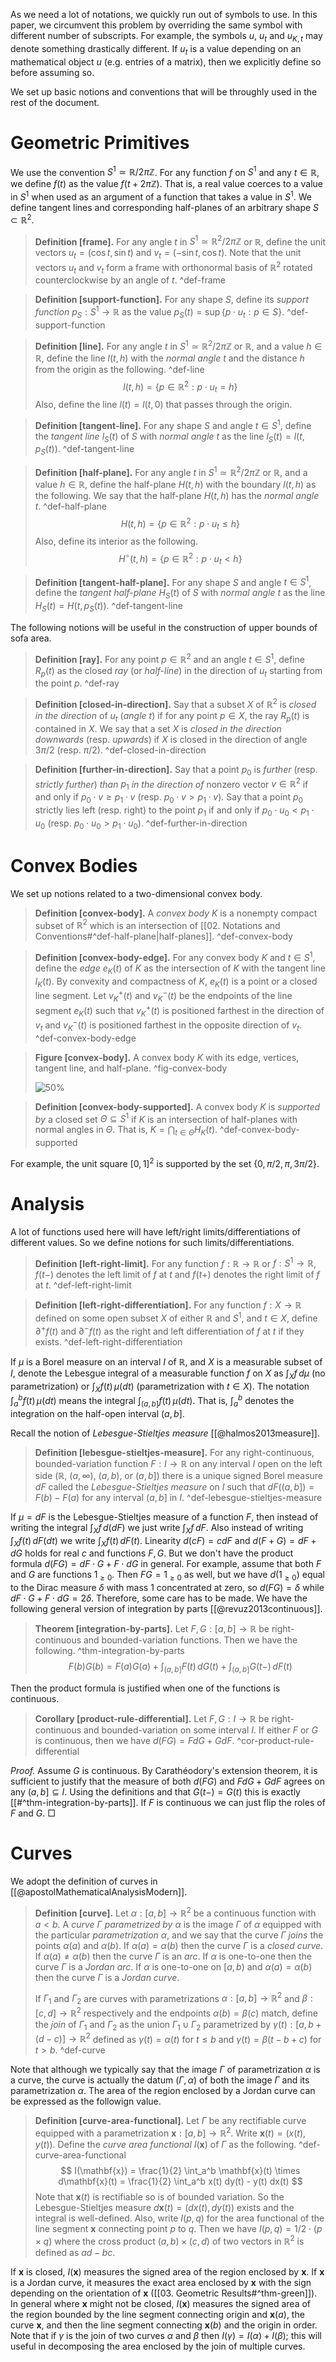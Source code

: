 As we need a lot of notations, we quickly run out of symbols to use. In this paper, we circumvent this problem by overriding the same symbol with different number of subscripts. For example, the symbols $u$, $u_t$ and $u_{K, t}$ may denote something drastically different. If $u_t$ is a value depending on an mathematical object $u$ (e.g. entries of a matrix), then we explicitly define so before assuming so.

We set up basic notions and conventions that will be throughly used in the rest of the document.

# Geometric Primitives

We use the convention $S^1 \simeq \mathbb{R} / 2 \pi \mathbb{Z}$. For any function $f$ on $S^1$ and any $t \in \mathbb{R}$, we define $f(t)$ as the value $f(t + 2 \pi \mathbb{Z})$. That is, a real value coerces to a value in $S^1$ when used as an argument of a function that takes a value in $S^1$. We define tangent lines and corresponding half-planes of an arbitrary shape $S \subset \mathbb{R}^2$.

> __Definition [frame].__ For any angle $t$ in $S^1 \simeq \mathbb{R}^2/2\pi\mathbb{Z}$ or $\mathbb{R}$, define the unit vectors $u_t = \left( \cos t, \sin t \right)$ and $v_t = \left( -\sin t,\cos t \right)$. Note that the unit vectors $u_t$ and $v_t$ form a frame with orthonormal basis of $\mathbb{R}^2$ rotated counterclockwise by an angle of $t$. ^def-frame

> __Definition [support-function].__ For any shape $S$, define its _support function_ $p_S : S^1 \to \mathbb{R}$ as the value $p_S(t) = \sup \left\{ p \cdot u_t : p \in S \right\}$. ^def-support-function

> __Definition [line].__ For any angle $t$ in $S^1 \simeq \mathbb{R}^2/2\pi\mathbb{Z}$ or $\mathbb{R}$, and a value $h \in \mathbb{R}$, define the line $l(t, h)$ with the _normal angle_ $t$ and the distance $h$ from the origin as the following. ^def-line
$$
l(t, h) = \left\{ p \in \mathbb{R}^2 : p \cdot u_t = h \right\}
$$
> Also, define the line $l(t) = l(t, 0)$ that passes through the origin.

> __Definition [tangent-line].__ For any shape $S$ and angle $t \in S^1$, define the _tangent line_ $l_S(t)$ of $S$ with _normal angle_ $t$ as the line $l_S(t) = l(t, p_S(t))$. ^def-tangent-line

> __Definition [half-plane].__ For any angle $t$ in $S^1 \simeq \mathbb{R}^2/2\pi\mathbb{Z}$ or $\mathbb{R}$, and a value $h \in \mathbb{R}$, define the half-plane $H(t, h)$ with the boundary $l(t, h)$ as the following. We say that the half-plane $H(t, h)$ has the _normal angle_ $t$. ^def-half-plane
$$
H(t, h) = \left\{ p \in \mathbb{R}^2 : p \cdot u_t \leq h \right\}
$$
> Also, define its interior as the following.
$$
H^\circ(t, h) = \left\{ p \in \mathbb{R}^2 : p \cdot u_t < h \right\}
$$

> __Definition [tangent-half-plane].__ For any shape $S$ and angle $t \in S^1$, define the _tangent half-plane_ $H_S(t)$ of $S$ with _normal angle_ $t$ as the line $H_S(t) = H(t, p_S(t))$. ^def-tangent-line

The following notions will be useful in the construction of upper bounds of sofa area. 

> __Definition [ray].__ For any point $p \in \mathbb{R}^2$ and an angle $t \in S^1$, define $R_p(t)$ as the closed _ray_ (or _half-line_) in the direction of $u_t$ starting from the point $p$. ^def-ray

> __Definition [closed-in-direction].__  Say that a subset $X$ of $\mathbb{R}^2$ is _closed in the direction_ of $u_t$ (_angle_ $t$) if for any point $p \in X$, the ray $R_p(t)$ is contained in $X$. We say that a set $X$ is _closed in the direction downwards_ (resp. _upwards_) if $X$ is closed in the direction of angle $3\pi/2$ (resp. $\pi/2$). ^def-closed-in-direction

> __Definition [further-in-direction].__ Say that a point $p_0$ is _further_ (resp. _strictly further_) _than_ $p_1$ _in the direction of_ nonzero vector $v \in \mathbb{R}^2$ if and only if $p_0 \cdot v \geq p_1 \cdot v$ (resp. $p_0 \cdot v > p_1 \cdot v$). Say that a point $p_0$ strictly lies left (resp. right) to the point $p_1$ if and only if $p_0 \cdot u_0 < p_1 \cdot u_0$ (resp. $p_0 \cdot u_0 > p_1 \cdot u_0$). ^def-further-in-direction

# Convex Bodies

We set up notions related to a two-dimensional convex body.

> __Definition [convex-body].__ A _convex body_ $K$ is a nonempty compact subset of $\mathbb{R}^2$ which is an intersection of [[02. Notations and Conventions#^def-half-plane|half-planes]]. ^def-convex-body

> __Definition [convex-body-edge].__ For any convex body $K$ and $t \in S^1$, define the _edge_ $e_K(t)$ of $K$ as the intersection of $K$ with the tangent line $l_K(t)$. By convexity and compactness of $K$, $e_K(t)$ is a point or a closed line segment. Let $v_K^+(t)$ and $v_K^-(t)$ be the endpoints of the line segment $e_K(t)$ such that $v_K^+(t)$ is positioned farthest in the direction of $v_t$ and $v_K^-(t)$ is positioned farthest in the opposite direction of $v_t$. ^def-convex-body-edge

> __Figure [convex-body].__ A convex body $K$ with its edge, vertices, tangent line, and half-plane. ^fig-convex-body
> 
> ![50%](images/convex-body.svg)

> __Definition [convex-body-supported].__ A convex body $K$ is _supported by_ a closed set $\Theta \subseteq S^1$ if $K$ is an intersection of half-planes with normal angles in $\Theta$. That is, $K = \bigcap_{t \in \Theta} H_K(t)$. ^def-convex-body-supported

For example, the unit square $[0, 1]^2$ is supported by the set $\{0, \pi/2, \pi, 3\pi/2\}$.

# Analysis

A lot of functions used here will have left/right limits/differentiations of different values. So we define notions for such limits/differentiations. 

> __Definition [left-right-limit].__ For any function $f : \mathbb{R} \to \mathbb{R}$ or $f : S^1 \to \mathbb{R}$, $f(t-)$ denotes the left limit of $f$ at $t$ and $f(t+)$ denotes the right limit of $f$ at $t$. ^def-left-right-limit

> __Definition [left-right-differentiation].__ For any function $f : X \to \mathbb{R}$ defined on some open subset $X$ of either $\mathbb{R}$ and $S^1$, and $t \in X$, define $\partial^+f(t)$ and $\partial^-f(t)$ as the right and left differentiation of $f$ at $t$ if they exists. ^def-left-right-differentiation

If $\mu$ is a Borel measure on an interval $I$ of $\mathbb{R}$, and $X$ is a measurable subset of $I$, denote the Lebesgue integral of a measurable function $f$ on $X$ as $\int_{X}f\,d \mu$ (no parametrization) or $\int_X f(t)\,\mu(dt)$ (parametrization with $t \in X$). The notation $\int_a^b f(t) \, \mu(dt)$ means the integral $\int_{(a, b]} f(t)\,\mu(dt)$. That is, $\int_a^b$ denotes the integration on the half-open interval $(a, b]$.

Recall the notion of _Lebesgue-Stieltjes measure_ [[@halmos2013measure]].

> __Definition [lebesgue-stieltjes-measure].__ For any right-continuous, bounded-variation function $F : I \to \mathbb{R}$ on any interval $I$ open on the left side ($\mathbb{R}$, $(a, \infty)$, $(a, b)$, or $(a, b]$) there is a unique signed Borel measure $dF$ called the _Lebesgue-Stieltjes measure_ on $I$ such that $dF\left( (a, b] \right) = F(b) - F(a)$ for any interval $(a, b]$ in $I$. ^def-lebesgue-stieltjes-measure

If $\mu = dF$ is the Lebesgue-Stieltjes measure of a function $F$, then instead of writing the integral $\int_X f\,d(dF)$ we just write $\int_X f\,dF$. Also instead of writing $\int_X f(t)\, dF(dt)$ we write $\int_X f(t)\,dF(t)$. Linearity $d(c F) = c dF$ and $d(F+G) = dF + dG$ holds for real $c$ and functions $F, G$. But we don't have the product formula $d(FG) = dF \cdot G + F \cdot dG$ in general. For example, assume that both $F$ and $G$ are functions $1_{\geq 0}$. Then $FG = 1_{\geq0}$ as well, but we have $d(1_{\geq0})$ equal to the Dirac measure $\delta$ with mass 1 concentrated at zero, so $d(FG) = \delta$ while $dF \cdot G + F \cdot dG = 2 \delta$. Therefore, some care has to be made. We have the following general version of integration by parts [[@revuz2013continuous]].

> __Theorem [integration-by-parts].__ Let $F, G : [a, b] \to \mathbb{R}$ be right-continuous and bounded-variation functions. Then we have the following. ^thm-integration-by-parts
$$
F(b)G(b) = F(a)G(a) + \int_{(a, b]} F(t) \, dG(t) + \int_{(a, b]} G(t-) \, dF(t)
$$

Then the product formula is justified when one of the functions is continuous.

> __Corollary [product-rule-differential].__ Let $F, G : I \to \mathbb{R}$ be right-continuous and bounded-variation on some interval $I$. If either $F$ or $G$ is continuous, then we have $d(FG) = F dG + G dF$. ^cor-product-rule-differential

_Proof._ Assume $G$ is continuous. By Carathéodory's extension theorem, it is sufficient to justify that the measure of both $d(FG)$ and $FdG + GdF$ agrees on any $(a, b] \subseteq I$. Using the definitions and that $G(t-) = G(t)$ this is exactly [[#^thm-integration-by-parts]]. If $F$ is continuous we can just flip the roles of $F$ and $G$. □

# Curves

We adopt the definition of curves in [[@apostolMathematicalAnalysisModern]].

> __Definition [curve].__ Let $\alpha : [a, b] \to \mathbb{R}^2$ be a continuous function with $a < b$. A _curve_ $\Gamma$ _parametrized by_ $\alpha$ is the image $\Gamma$ of $\alpha$ equipped with the particular _parametrization_ $\alpha$, and we say that the curve $\Gamma$ _joins_ the points $\alpha(a)$ and $\alpha(b)$. If $\alpha(a)=\alpha(b)$ then the curve $\Gamma$ is a _closed curve_. If $\alpha(a) \neq \alpha(b)$ then the curve $\Gamma$ is an _arc_. If $\alpha$ is one-to-one then the curve $\Gamma$ is a _Jordan arc_. If $\alpha$ is one-to-one on $[a, b)$ and $\alpha(a) = \alpha(b)$ then the curve $\Gamma$ is a _Jordan curve_.
> 
> If $\Gamma_1$ and $\Gamma_2$ are curves with parametrizations $\alpha : [a, b] \to \mathbb{R}^2$ and $\beta : [c, d] \to \mathbb{R}^2$ respectively and the endpoints $\alpha(b) = \beta(c)$ match, define the _join_ of $\Gamma_1$ and $\Gamma_2$ as the union $\Gamma_1 \cup \Gamma_2$ parametrized by $\gamma(t) : [a, b + (d-c)] \to \mathbb{R}^2$ defined as $\gamma(t) = \alpha(t)$ for $t \leq b$ and $\gamma(t) = \beta(t - b + c)$ for $t > b$. ^def-curve

Note that although we typically say that the image $\Gamma$ of parametrization $\alpha$ is a curve, the curve is actually the datum $(\Gamma, \alpha)$ of both the image $\Gamma$ and its parametrization $\alpha$. The area of the region enclosed by a Jordan curve can be expressed as the followign value.

> __Definition [curve-area-functional].__ Let $\Gamma$ be any rectifiable curve equipped with a parametrization $\mathbf{x} : [a, b] \to \mathbb{R}^2$. Write $\mathbf{x}(t) = (x(t), y(t))$. Define the _curve area functional_ $I(\mathbf{x})$ of $\Gamma$ as the following. ^def-curve-area-functional
$$
I(\mathbf{x}) = \frac{1}{2} \int_a^b \mathbf{x}(t) \times d\mathbf{x}(t) = \frac{1}{2} \int_a^b x(t) dy(t) - y(t) dx(t)
$$
> Note that $\mathbf{x}(t)$ is rectifiable so is of bounded variation. So the Lebesgue-Stieltjes measure $d \mathbf{x}(t) = (dx(t), dy(t))$ exists and the integral is well-defined. Also, write $I(p, q)$ for the area functional of the line segment $\mathbf{x}$ connecting point $p$ to $q$. Then we have $I(p, q) = 1/2 \cdot (p \times q)$ where the cross product $(a, b) \times (c, d)$ of two vectors in $\mathbb{R}^2$ is defined as $ad-b c$.

If $\mathbf{x}$ is closed, $I(\mathbf{x})$ measures the signed area of the region enclosed by $\mathbf{x}$. If $\mathbf{x}$ is a Jordan curve, it measures the exact area enclosed by $\mathbf{x}$ with the sign depending on the orientation of $\mathbf{x}$ ([[03. Geometric Results#^thm-green]]). In general where $\mathbf{x}$ might not be closed, $I(\mathbf{x})$ measures the signed area of the region bounded by the line segment connecting origin and $\mathbf{x}(a)$, the curve $\mathbf{x}$, and then the line segment connecting $\mathbf{x}(b)$ and the origin in order. Note that if $\gamma$ is the join of two curves $\alpha$ and $\beta$ then $I(\gamma) = I(\alpha) + I(\beta)$; this will useful in decomposing the area enclosed by the join of multiple curves.